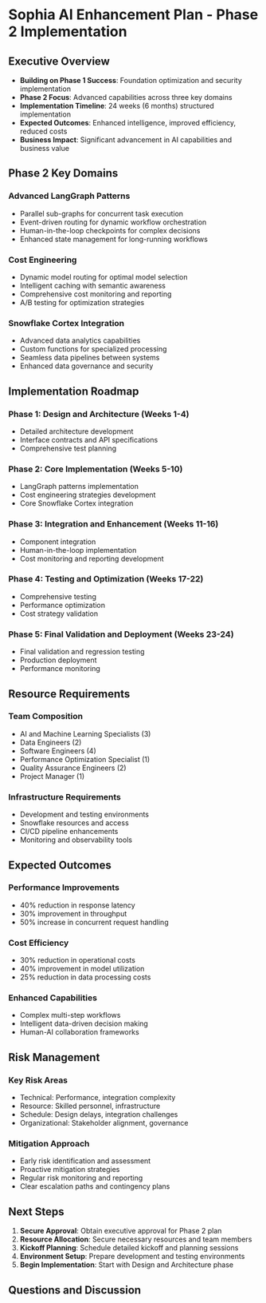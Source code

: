 # Sophia AI Enhancement Plan - Phase 2 Implementation

## Executive Overview

- **Building on Phase 1 Success**: Foundation optimization and security implementation
- **Phase 2 Focus**: Advanced capabilities across three key domains
- **Implementation Timeline**: 24 weeks (6 months) structured implementation
- **Expected Outcomes**: Enhanced intelligence, improved efficiency, reduced costs
- **Business Impact**: Significant advancement in AI capabilities and business value

## Phase 2 Key Domains

### Advanced LangGraph Patterns
- Parallel sub-graphs for concurrent task execution
- Event-driven routing for dynamic workflow orchestration
- Human-in-the-loop checkpoints for complex decisions
- Enhanced state management for long-running workflows

### Cost Engineering
- Dynamic model routing for optimal model selection
- Intelligent caching with semantic awareness
- Comprehensive cost monitoring and reporting
- A/B testing for optimization strategies

### Snowflake Cortex Integration
- Advanced data analytics capabilities
- Custom functions for specialized processing
- Seamless data pipelines between systems
- Enhanced data governance and security

## Implementation Roadmap

### Phase 1: Design and Architecture (Weeks 1-4)
- Detailed architecture development
- Interface contracts and API specifications
- Comprehensive test planning

### Phase 2: Core Implementation (Weeks 5-10)
- LangGraph patterns implementation
- Cost engineering strategies development
- Core Snowflake Cortex integration

### Phase 3: Integration and Enhancement (Weeks 11-16)
- Component integration
- Human-in-the-loop implementation
- Cost monitoring and reporting development

### Phase 4: Testing and Optimization (Weeks 17-22)
- Comprehensive testing
- Performance optimization
- Cost strategy validation

### Phase 5: Final Validation and Deployment (Weeks 23-24)
- Final validation and regression testing
- Production deployment
- Performance monitoring

## Resource Requirements

### Team Composition
- AI and Machine Learning Specialists (3)
- Data Engineers (2)
- Software Engineers (4)
- Performance Optimization Specialist (1)
- Quality Assurance Engineers (2)
- Project Manager (1)

### Infrastructure Requirements
- Development and testing environments
- Snowflake resources and access
- CI/CD pipeline enhancements
- Monitoring and observability tools

## Expected Outcomes

### Performance Improvements
- 40% reduction in response latency
- 30% improvement in throughput
- 50% increase in concurrent request handling

### Cost Efficiency
- 30% reduction in operational costs
- 40% improvement in model utilization
- 25% reduction in data processing costs

### Enhanced Capabilities
- Complex multi-step workflows
- Intelligent data-driven decision making
- Human-AI collaboration frameworks

## Risk Management

### Key Risk Areas
- Technical: Performance, integration complexity
- Resource: Skilled personnel, infrastructure
- Schedule: Design delays, integration challenges
- Organizational: Stakeholder alignment, governance

### Mitigation Approach
- Early risk identification and assessment
- Proactive mitigation strategies
- Regular risk monitoring and reporting
- Clear escalation paths and contingency plans

## Next Steps

1. **Secure Approval**: Obtain executive approval for Phase 2 plan
2. **Resource Allocation**: Secure necessary resources and team members
3. **Kickoff Planning**: Schedule detailed kickoff and planning sessions
4. **Environment Setup**: Prepare development and testing environments
5. **Begin Implementation**: Start with Design and Architecture phase

## Questions and Discussion

